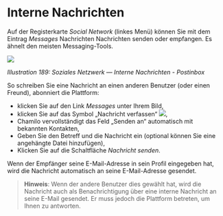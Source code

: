 
# Interne Nachrichten

Auf der Registerkarte _Social Network_ \(linkes Menü\) können Sie mit dem Eintrag _Messages_ Nachrichten Nachrichten senden oder empfangen. Es ähnelt den meisten Messaging-Tools.

![](../../.gitbook/assets/images257.png)

_Illustration 189: Soziales Netzwerk — Interne Nachrichten - Postinbox_

So schreiben Sie eine Nachricht an einen anderen Benutzer \(oder einen Freund\), abonniert die Plattform:

* klicken Sie auf den Link _Messages_ unter Ihrem Bild,
* klicken Sie auf das Symbol „Nachricht verfassen“ ![](../../.gitbook/assets/graphics338.png),
* Chamilo vervollständigt das Feld „Senden an“ automatisch mit bekannten Kontakten,
* Geben Sie den Betreff und die Nachricht ein \(optional können Sie eine angehängte Datei hinzufügen\),
* Klicken Sie auf die Schaltfläche _Nachricht senden_.

Wenn der Empfänger seine E-Mail-Adresse in sein Profil eingegeben hat, wird die Nachricht automatisch an seine E-Mail-Adresse gesendet.

> **Hinweis**: Wenn der andere Benutzer dies gewählt hat, wird die Nachricht auch als Benachrichtigung über eine interne Nachricht an seine E-Mail gesendet. Er muss jedoch die Plattform betreten, um Ihnen zu antworten.